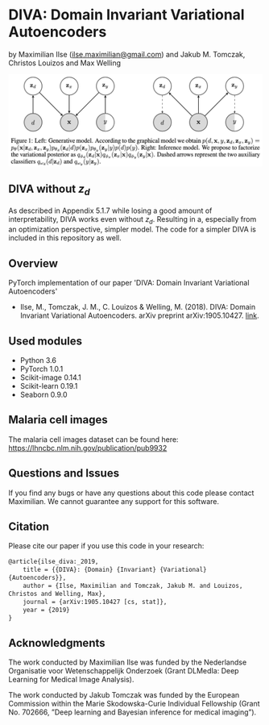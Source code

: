 DIVA: Domain Invariant Variational Autoencoders
================================================
by Maximilian Ilse (<ilse.maximilian@gmail.com>) and Jakub M. Tomczak, Christos Louizos and Max Welling

![DIVA](diva.png)

DIVA without $z_d$
----------------
As described in Appendix 5.1.7 while losing a good amount of interpretability, DIVA works even without $z_d$. Resulting in a, especially from an optimization perspective, simpler model. The code for a simpler DIVA is included in this repository as well.

Overview
--------

PyTorch implementation of our paper 'DIVA: Domain Invariant Variational Autoencoders'
* Ilse, M., Tomczak, J. M., C. Louizos & Welling, M. (2018). DIVA: Domain Invariant Variational Autoencoders. arXiv preprint arXiv:1905.10427. [link](https://arxiv.org/abs/1905.10427).

Used modules
------------

- Python 3.6
- PyTorch 1.0.1
- Scikit-image 0.14.1
- Scikit-learn 0.19.1
- Seaborn 0.9.0

Malaria cell images
-------------------

The malaria cell images dataset can be found here: https://lhncbc.nlm.nih.gov/publication/pub9932


Questions and Issues
--------------------

If you find any bugs or have any questions about this code please contact Maximilian. We cannot guarantee any support for this software.

Citation
--------------------

Please cite our paper if you use this code in your research:
```
@article{ilse_diva:_2019,
	title = {{DIVA}: {Domain} {Invariant} {Variational} {Autoencoders}},
	author = {Ilse, Maximilian and Tomczak, Jakub M. and Louizos, Christos and Welling, Max},
	journal = {arXiv:1905.10427 [cs, stat]},
	year = {2019}
}
```

Acknowledgments
--------------------

The work conducted by Maximilian Ilse was funded by the Nederlandse Organisatie voor Wetenschappelijk Onderzoek (Grant DLMedIa: Deep Learning for Medical Image Analysis).

The work conducted by Jakub Tomczak was funded by the European Commission within the Marie Skodowska-Curie Individual Fellowship (Grant No. 702666, ”Deep learning and Bayesian inference for medical imaging”).
